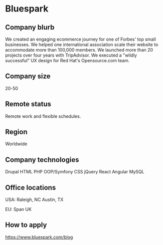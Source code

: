 # Bluespark

## Company blurb

We created an engaging ecommerce journey for one of Forbes' top small businesses.
We helped one international association scale their website to accommodate more than 100,000 members.
We launched more than 20 projects over four years with TripAdvisor.
We executed a "wildly successful" UX design for Red Hat's Opensource.com team.

## Company size

20-50

## Remote status

Remote work and flexible schedules. 

## Region

Worldwide

## Company technologies

Drupal
HTML
PHP OOP/Symfony
CSS
jQuery
React
Angular
MySQL

## Office locations

USA:
Raleigh, NC
Austin, TX

EU:
Span
UK

## How to apply

https://www.bluespark.com/blog
